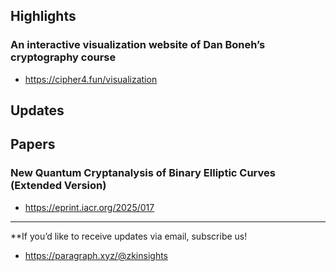 ## Highlights
### An interactive visualization website of Dan Boneh’s cryptography course
- <https://cipher4.fun/visualization>

## Updates

## Papers
### New Quantum Cryptanalysis of Binary Elliptic Curves (Extended Version)
- <https://eprint.iacr.org/2025/017>


---
**If you’d like to receive updates via email, subscribe us!

- <https://paragraph.xyz/@zkinsights>
